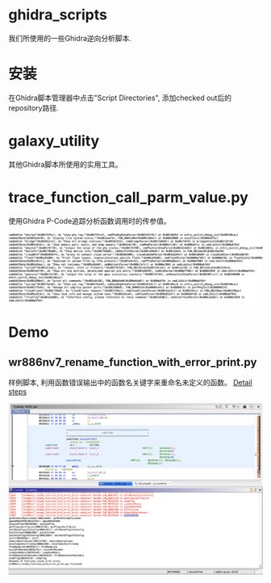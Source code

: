 # ghidra_scripts
我们所使用的一些Ghidra逆向分析脚本.


# 安装
在Ghidra脚本管理器中点击"Script Directories", 添加checked out后的repository路径.


# galaxy_utility
其他Ghidra脚本所使用的实用工具。


# trace_function_call_parm_value.py
使用Ghidra P-Code追踪分析函数调用时的传参值。

![Demo pic](docs/images/trace_function_call_parm_value_pic_1.png)


# Demo

## wr886nv7_rename_function_with_error_print.py
样例脚本, 利用函数错误输出中的函数名关键字来重命名未定义的函数。
[Detail steps](docs/wr886nv7_rename_function_with_error_print.zh-cn.md)

![Demo pic](docs/images/wr886nv7_rename_function_with_error_print_1.png)
